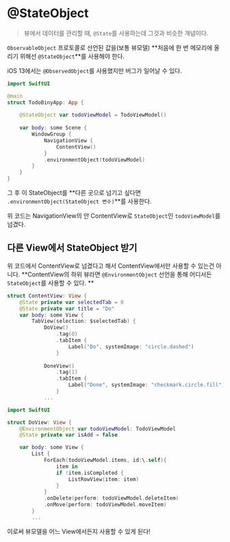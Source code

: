 # @StateObject

> 뷰에서 데이터를 관리할 때, `@State`를 사용하는데 그것과 비슷한 개념이다.

`ObservableObject` 프로토콜로 선언된 값을(보통 뷰모델) **처음에 한 번 메모리에 올리기 위해선 `@StateObject`**를 사용해야 한다.

iOS 13에서는 `@ObservedObject`를 사용했지만 버그가 일어날 수 있다.

```swift
import SwiftUI

@main
struct TodoBinyApp: App {
    
    @StateObject var todoViewModel = TodoViewModel()
    
    var body: some Scene {
        WindowGroup {
            NavigationView {
                ContentView()
            }
            .environmentObject(todoViewModel)
        }
    }
}
```

그 후 이 StateObject를 **다른 곳으로 넘기고 싶다면 `.environmentObject(StateObject 변수)`**를 사용한다.

위 코드는 NavigationView의 안 ContentView로 `StateObject`인 `todoViewModel`를 넘겼다.

## 다른 View에서 StateObject 받기

위 코드에서 ContentView로 넘겼다고 해서 ContentView에서만 사용할 수 있는건 아니다.
**ContentView의 하위 뷰라면 `@EnvironmentObject` 선언을 통해 어디서든 `StateObject`를 사용할 수 있다.
**

```swift
struct ContentView: View {
    @State private var selectedTab = 0
    @State private var title = "Do"
    var body: some View {
        TabView(selection: $selectedTab) {
            DoView()
                .tag(0)
                .tabItem {
                    Label("Do", systemImage: "circle.dashed")
                }
                
            DoneView()
                .tag(1)
                .tabItem {
                    Label("Done", systemImage: "checkmark.circle.fill")
                }
            ...
```
```swift
import SwiftUI

struct DoView: View {
    @EnvironmentObject var todoViewModel: TodoViewModel
    @State private var isAdd = false

    var body: some View {
        List {
            ForEach(todoViewModel.items, id:\.self){
                item in
                if !item.isCompleted {
                    ListRowView(item: item)
                }
            }
            .onDelete(perform: todoViewModel.deleteItem)
            .onMove(perform: todoViewModel.moveItem)
        }
        ...
```

이로써 뷰모델을 어느 View에서든지 사용할 수 있게 된다!